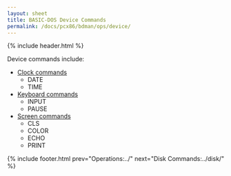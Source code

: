 ```yaml
---
layout: sheet
title: BASIC-DOS Device Commands
permalink: /docs/pcx86/bdman/ops/device/
---
```


{% include header.html %}

Device commands include:

- [Clock commands](clock/)
  - DATE
  - TIME
- [Keyboard commands](keyboard/)
  - INPUT
  - PAUSE
- [Screen commands](screen/)
  - CLS
  - COLOR
  - ECHO
  - PRINT

{% include footer.html prev="Operations:../" next="Disk Commands:../disk/" %}
